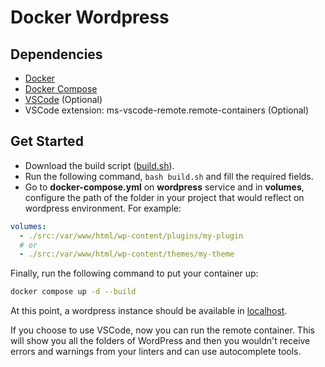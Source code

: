 # Docker Wordpress

## Dependencies

- [Docker](https://docs.docker.com/engine/install/)
- [Docker Compose](https://docs.docker.com/compose/install/)
- [VSCode](https://code.visualstudio.com/download) (Optional)
- VSCode extension: ms-vscode-remote.remote-containers (Optional)

## Get Started

- Download the build script ([build.sh](https://raw.githubusercontent.com/MaycowDouglas/docker-wordpress/main/build.sh)).
- Run the following command, `bash build.sh` and fill the required fields.
- Go to **docker-compose.yml** on **wordpress** service and in **volumes**, configure the path of the folder in your project that would reflect on wordpress environment. For example:

```yml
volumes:
  - ./src:/var/www/html/wp-content/plugins/my-plugin
  # or
  - ./src:/var/www/html/wp-content/themes/my-theme
```

Finally, run the following command to put your container up:

```bash
docker compose up -d --build
```

At this point, a wordpress instance should be available in [localhost](http://localhost).

If you choose to use VSCode, now you can run the remote container. This will show you all the folders of WordPress and then you wouldn't receive errors and warnings from your linters and can use autocomplete tools.

